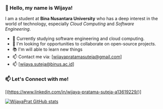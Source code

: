 ### 👋 Hello, my name is Wijaya!

I am a student at **Bina Nusantara University** who has a deep interest in the world of technology, especially _Cloud Computing_ and _Software Engineering_.

- 🔭 Currently studying software engineering and cloud computing.
- 👯 I'm looking for opportunities to collaborate on open-source projects.
- 📚 I'm will able to learn new things
- 📫 Contact me via: [wijayapratamasuteja@gmail.com]
- 📫 [wijaya.suteja@binus.ac.id]

### 📫 Let's Connect with me!
[(https://www.linkedin.com/in/wijaya-pratama-suteja-a13619229/)]

[![WijayaPrat GitHub stats](https://github-readme-stats.vercel.app/api?username=anuraghazra)](https://github.com/anuraghazra/github-readme-stats)


